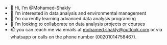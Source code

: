 - 👋 Hi, I’m @Mohamed-Shakly 
- 👀 I’m interested in data analysis and environmental management
- 🌱 I’m currently learning advanced data analysis programing
- 💞️ I’m looking to collaborate on data analysis projects or courses
- 📫 you can reach me via emails at mohamed.shakly@outlook.com or via whatsapp or calls on the phone number (00201014758467).
<!---
Mohamed-Shakly/Mohamed-Shakly is a ✨ special ✨ repository because its `README.md` (this file) appears on your GitHub profile.
You can click the Preview link to take a look at your changes.
--->
